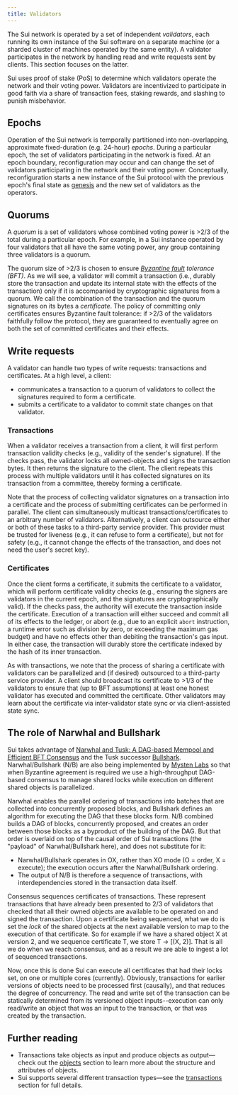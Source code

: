 ```yaml
---
title: Validators
---
```


The Sui network is operated by a set of independent *validators*, each running its own instance of the Sui software on a separate machine (or a sharded cluster of machines operated by the same entity). A validator participates in the network by handling read and write requests sent by clients. This section focuses on the latter.

Sui uses proof of stake (PoS) to determine which validators operate the network and their voting power. Validators are incentivized to participate in good faith via a share of transaction fees, staking rewards, and slashing to punish misbehavior.

## Epochs

Operation of the Sui network is temporally partitioned into non-overlapping, approximate fixed-duration (e.g. 24-hour) *epochs*. During a particular epoch, the set of validators participating in the network is fixed. At an epoch boundary, reconfiguration may occur and can change the set of validators participating in the network and their voting power. Conceptually, reconfiguration starts a new instance of the Sui protocol with the previous epoch's final state as [genesis](../../build/cli-client.md#genesis) and the new set of validators as the operators.

## Quorums

A *quorum* is a set of validators whose combined voting power is >2/3 of the total during a particular epoch. For example, in a Sui instance operated by four validators that all have the same voting power, any group containing three validators is a quorum.

The quorum size of >2/3 is chosen to ensure *[Byzantine fault](https://en.wikipedia.org/wiki/Byzantine_fault) tolerance (BFT)*. As we will see, a validator will commit a transaction (i.e., durably store the transaction and update its internal state with the effects of the transaction) only if it is accompanied by cryptographic signatures from a quorum. We call the combination of the transaction and the quorum signatures on its bytes a *certificate*. The policy of committing only certificates ensures Byzantine fault tolerance: if >2/3 of the validators faithfully follow the protocol, they are guaranteed to eventually agree on both the set of committed certificates and their effects.

## Write requests

A validator can handle two types of write requests: transactions and certificates. At a high level, a client:

* communicates a transaction to a quorum of validators to collect the signatures required to form a certificate.
* submits a certificate to a validator to commit state changes on that validator.

### Transactions

When a validator receives a transaction from a client, it will first perform transaction validity checks (e.g., validity of the sender's signature). If the checks pass, the validator locks all owned-objects and signs the transaction bytes. It then returns the signature to the client. The client repeats this process with multiple validators until it has collected signatures on its transaction from a committee, thereby forming a certificate.

Note that the process of collecting validator signatures on a transaction into a certificate and the process of submitting certificates can be performed in parallel. The client can simultaneously multicast transactions/certificates to an arbitrary number of validators. Alternatively, a client can outsource either or both of these tasks to a third-party service provider. This provider must be trusted for liveness (e.g., it can refuse to form a certificate), but not for safety (e.g., it cannot change the effects of the transaction, and does not need the user's secret key).

### Certificates

Once the client forms a certificate, it submits the certificate to a validator, which will perform certificate validity checks (e.g., ensuring the signers are validators in the current epoch, and the signatures are cryptographically valid). If the checks pass, the authority will execute the transaction inside the certificate. Execution of a transaction will either succeed and commit all of its effects to the ledger, or abort (e.g., due to an explicit `abort` instruction, a runtime error such as division by zero, or exceeding the maximum gas budget) and have no effects other than debiting the transaction's gas input. In either case, the transaction will durably store the certificate indexed by the hash of its inner transaction.

As with transactions, we note that the process of sharing a certificate with validators can be parallelized and (if desired) outsourced to a third-party service provider. A client should broadcast its certificate to >1/3 of the validators to ensure that (up to BFT assumptions) at least one honest validator has executed and committed the certificate. Other validators may learn about the certificate via inter-validator state sync or via client-assisted state sync.

## The role of Narwhal and Bullshark

Sui takes advantage of [Narwhal and Tusk: A DAG-based Mempool and Efficient BFT Consensus](consensus.md) and the Tusk successor [Bullshark](https://arxiv.org/abs/2201.05677). Narwhal/Bullshark (N/B) are also being implemented by [Mysten Labs](https://mystenlabs.com/) so that when Byzantine agreement is required we use a high-throughput DAG-based consensus to manage shared locks while execution on different shared objects is parallelized.

Narwhal enables the parallel ordering of transactions into batches that are collected into concurrently proposed blocks, and Bullshark defines an algorithm for executing the DAG that these blocks form. N/B combined builds a DAG of blocks, concurrently proposed, and creates an order between those blocks as a byproduct of the building of the DAG. But that order is overlaid on top of the causal order of Sui transactions (the "payload" of Narwhal/Bullshark here), and does not substitute for it:

* Narwhal/Bullshark operates in OX, rather than XO mode (O = order, X = execute); the execution occurs after the Narwhal/Bullshark ordering.
* The output of N/B is therefore a sequence of transactions, with interdependencies stored in the transaction data itself.

Consensus sequences certificates of transactions. These represent transactions that have already been presented to 2/3 of validators that checked that all their owned objects are available to be operated on and signed the transaction. Upon a certificate being sequenced, what we do is set the *lock* of the shared objects at the next available version to map to the execution of that certificate. So for example if we have a shared object X at version 2, and we sequence certificate T, we store T -> [(X, 2)]. That is all we do when we reach consensus, and as a result we are able to ingest a lot of sequenced transactions.

Now, once this is done Sui can execute all certificates that had their locks set, on one or multiple cores (currently). Obviously, transactions for earlier versions of objects need to be processed first (causally), and that reduces the degree of concurrency. The read and write set of the transaction can be statically determined from its versioned object inputs--execution can only read/write an object that was an input to the transaction, or that was created by the transaction.

## Further reading

* Transactions take objects as input and produce objects as output&mdash;check out the [objects](../../build/objects.md) section to learn more about the structure and attributes of objects.
* Sui supports several different transaction types&mdash;see the [transactions](../../build/transactions.md) section for full details.
